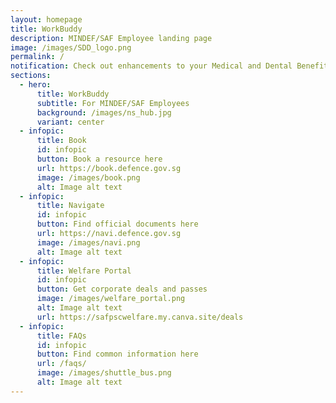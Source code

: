 ```yaml
---
layout: homepage
title: WorkBuddy
description: MINDEF/SAF Employee landing page
image: /images/SDD_logo.png
permalink: /
notification: Check out enhancements to your Medical and Dental Benefits on M365 or OSN!
sections:
  - hero:
      title: WorkBuddy
      subtitle: For MINDEF/SAF Employees
      background: /images/ns_hub.jpg
      variant: center
  - infopic:
      title: Book
      id: infopic
      button: Book a resource here
      url: https://book.defence.gov.sg
      image: /images/book.png
      alt: Image alt text
  - infopic:
      title: Navigate
      id: infopic
      button: Find official documents here
      url: https://navi.defence.gov.sg
      image: /images/navi.png
      alt: Image alt text
  - infopic:
      title: Welfare Portal
      id: infopic
      button: Get corporate deals and passes
      image: /images/welfare_portal.png
      alt: Image alt text
      url: https://safpscwelfare.my.canva.site/deals
  - infopic:
      title: FAQs
      id: infopic
      button: Find common information here
      url: /faqs/
      image: /images/shuttle_bus.png
      alt: Image alt text
---
```

